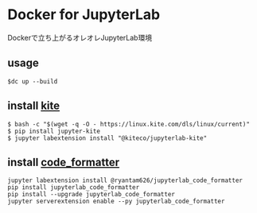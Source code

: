 # Docker for JupyterLab

Dockerで立ち上がるオレオレJupyterLab環境

## usage
```
$dc up --build
```

## install [kite](https://github.com/kiteco/jupyterlab-kite)
```
$ bash -c "$(wget -q -O - https://linux.kite.com/dls/linux/current)"
$ pip install jupyter-kite
$ jupyter labextension install "@kiteco/jupyterlab-kite"
```

## install [code_formatter](https://jupyterlab-code-formatter.readthedocs.io/en/latest/installation.html#installation-step-1-installing-the-plugin-itself)

```
jupyter labextension install @ryantam626/jupyterlab_code_formatter
pip install jupyterlab_code_formatter
pip install --upgrade jupyterlab_code_formatter
jupyter serverextension enable --py jupyterlab_code_formatter
```
